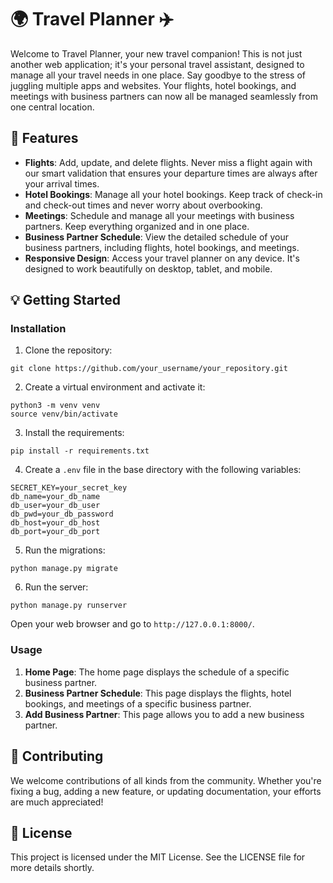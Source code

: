 # 🌍 Travel Planner ✈️

Welcome to Travel Planner, your new travel companion! This is not just another web application; it's your personal travel assistant, designed to manage all your travel needs in one place. Say goodbye to the stress of juggling multiple apps and websites. Your flights, hotel bookings, and meetings with business partners can now all be managed seamlessly from one central location. 

## 🚀 Features

- **Flights**: Add, update, and delete flights. Never miss a flight again with our smart validation that ensures your departure times are always after your arrival times.
- **Hotel Bookings**: Manage all your hotel bookings. Keep track of check-in and check-out times and never worry about overbooking.
- **Meetings**: Schedule and manage all your meetings with business partners. Keep everything organized and in one place.
- **Business Partner Schedule**: View the detailed schedule of your business partners, including flights, hotel bookings, and meetings.
- **Responsive Design**: Access your travel planner on any device. It's designed to work beautifully on desktop, tablet, and mobile.

## 💡 Getting Started

### Installation

1. Clone the repository:
```
git clone https://github.com/your_username/your_repository.git
```

2. Create a virtual environment and activate it:
```
python3 -m venv venv
source venv/bin/activate
```

3. Install the requirements:
```
pip install -r requirements.txt
```

4. Create a `.env` file in the base directory with the following variables:
```
SECRET_KEY=your_secret_key
db_name=your_db_name
db_user=your_db_user
db_pwd=your_db_password
db_host=your_db_host
db_port=your_db_port
```

5. Run the migrations:
```
python manage.py migrate
```

6. Run the server:
```
python manage.py runserver
```

Open your web browser and go to `http://127.0.0.1:8000/`.

### Usage

1. **Home Page**: The home page displays the schedule of a specific business partner.
2. **Business Partner Schedule**: This page displays the flights, hotel bookings, and meetings of a specific business partner.
3. **Add Business Partner**: This page allows you to add a new business partner.

## 🤝 Contributing

We welcome contributions of all kinds from the community. Whether you're fixing a bug, adding a new feature, or updating documentation, your efforts are much appreciated! 

## 📜 License

This project is licensed under the MIT License. See the LICENSE file for more details shortly.
